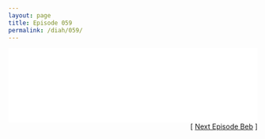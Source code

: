 ```yaml
---
layout: page
title: Episode 059
permalink: /diah/059/
---
```


<iframe allowfullscreen="true" frameborder="0" style="width:100%;" marginheight="0" marginwidth="0" mozallowfullscreen="true" scrolling="NO" src="//gdriveplayer.us/embed2.php?link=YctwL1IcDiA1nYlcbng4NgxoEVL90f4Qn2jQuu0Ocz5cMUqRSOOUeNl%252F%252F0kRChcWnqEu9%252BPVkRSewJOoHPh3%252BJRBbCVk5bdifKiz5DcLjm%252Brvc4uadQ9AACkj8KNVICvgAbCwBknm0S7Ft8jZmlceranvMTlOX60R29gksTERM24ri48RqMCdGEFtsFXV5Hks137hrSwpqXiI5KodjbvHh&amp;no_adult=yes" webkitallowfullscreen="true"></iframe>

<div align="right">[ <a href="/diah/060/">Next Episode Beb</a> ]</div>

